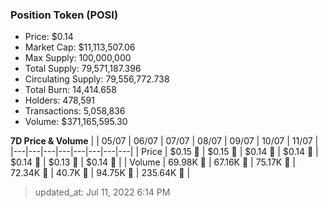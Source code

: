 
  ### Position Token (POSI)
  - Price: $0.14
  - Market Cap: $11,113,507.06
  - Max Supply: 100,000,000
  - Total Supply: 79,571,187.396
  - Circulating Supply: 79,556,772.738
  - Total Burn: 14,414.658
  - Holders: 478,591
  - Transactions: 5,058,836
  - Volume: $371,165,595.30

  **7D Price & Volume**
  | | 05&#x2F;07 | 06&#x2F;07 | 07&#x2F;07 | 08&#x2F;07 | 09&#x2F;07 | 10&#x2F;07 | 11&#x2F;07 |
  |---|---|---|---|---|---|---|---|
  | Price | $0.15 🔻 | $0.15 🚀 | $0.14 🔻 | $0.14 🔻 | $0.14 🔻 | $0.13 🔻 | $0.14 🚀 |
  | Volume | 69.98K 🔻 | 67.16K 🔻 | 75.17K 🚀 | 72.34K 🔻 | 40.7K 🔻 | 94.75K 🚀 | 235.64K 🚀 |

  > updated_at: Jul 11, 2022 6:14 PM
